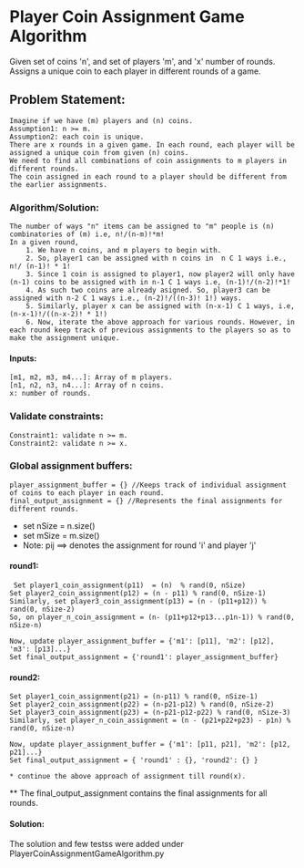 # Player Coin Assignment Game Algorithm
Given set of coins 'n', and set of players 'm', and 'x' number of rounds. Assigns a unique coin to each player in different rounds of a game.


## Problem Statement:

    Imagine if we have (m) players and (n) coins. 
    Assumption1: n >= m.
    Assumption2: each coin is unique.
    There are x rounds in a given game. In each round, each player will be assigned a unique coin from given (n) coins.
    We need to find all combinations of coin assignments to m players in different rounds.
    The coin assigned in each round to a player should be different from the earlier assignments. 

### Algorithm/Solution:
    The number of ways "n" items can be assigned to "m" people is (n) combinatories of (m) i.e, n!/(n-m)!*m! 
    In a given round,
        1. We have n coins, and m players to begin with.
        2. So, player1 can be assigned with n coins in  n C 1 ways i.e., n!/ (n-1)! * 1!
        3. Since 1 coin is assigned to player1, now player2 will only have (n-1) coins to be assigned with in n-1 C 1 ways i.e, (n-1)!/(n-2)!*1!
        4. As such two coins are already asigned. So, player3 can be assigned with n-2 C 1 ways i.e., (n-2)!/((n-3)! 1!) ways. 
        5. Similarly, player x can be assigned with (n-x-1) C 1 ways, i.e, (n-x-1)!/((n-x-2)! * 1!)
        6. Now, iterate the above approach for various rounds. However, in each round keep track of previous assignments to the players so as to make the assignment unique.

#### Inputs:
    [m1, m2, m3, m4...]: Array of m players.
    [n1, n2, n3, n4...]: Array of n coins.
    x: number of rounds.


### Validate constraints:
    Constraint1: validate n >= m.
    Constraint2: validate n >= x.

### Global assignment buffers:
    player_assignment_buffer = {} //Keeps track of individual assignment of coins to each player in each round.
    final_output_assignment = {} //Represents the final assignments for different rounds.

* set nSize = n.size()
* set mSize = m.size()
* Note: pij ==> denotes the assignment for round 'i' and player 'j'

#### round1:
     Set player1_coin_assignment(p11)  = (n)  % rand(0, nSize)  
    Set player2_coin_assignment(p12) = (n - p11) % rand(0, nSize-1)
    Similarly, set player3_coin_assignment(p13) = (n - (p11+p12)) % rand(0, nSize-2) 
    So, on player_n_coin_assignment = (n- (p11+p12+p13...p1n-1)) % rand(0, nSize-n)

    Now, update player_assignment_buffer = {'m1': [p11], 'm2': [p12], 'm3': [p13]...}
    Set final_output_assignment = {'round1': player_assignment_buffer} 

#### round2:
    Set player1_coin_assignment(p21) = (n-p11) % rand(0, nSize-1)
    Set player2_coin_assignment(p22) = (n-p21-p12) % rand(0, nSize-2)
    Set player3_coin_assignment(p23) = (n-p21-p12-p22) % rand(0, nSize-3)
    Similarly, set player_n_coin_assignment = (n - (p21+p22+p23) - p1n) % rand(0, nSize-n)
   
    Now, update player_assignment_buffer = {'m1': [p11, p21], 'm2': [p12, p21]...}
    Set final_output_assignment = { 'round1' : {}, 'round2': {} }
   
    * continue the above approach of assignment till round(x).

** The final_output_assignment contains the final assignments for all rounds.

#### Solution:
The solution and few testss were added under PlayerCoinAssignmentGameAlgorithm.py
